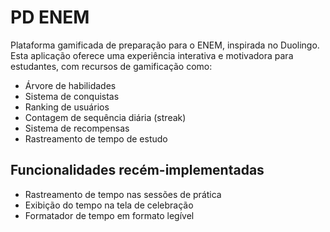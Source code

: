 # PD ENEM

Plataforma gamificada de preparação para o ENEM, inspirada no Duolingo. Esta aplicação oferece uma experiência interativa e motivadora para estudantes, com recursos de gamificação como:

- Árvore de habilidades
- Sistema de conquistas
- Ranking de usuários
- Contagem de sequência diária (streak)
- Sistema de recompensas
- Rastreamento de tempo de estudo

## Funcionalidades recém-implementadas

- Rastreamento de tempo nas sessões de prática
- Exibição do tempo na tela de celebração
- Formatador de tempo em formato legível
